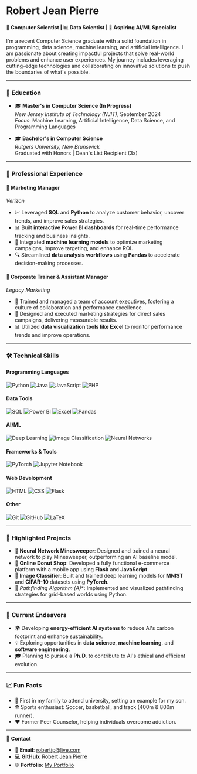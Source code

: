 # Robert Jean Pierre
**🚀 Computer Scientist | 📊 Data Scientist | 🤖 Aspiring AI/ML Specialist**

I'm a recent Computer Science graduate with a solid foundation in programming, data science, machine learning, and artificial intelligence. I am passionate about creating impactful projects that solve real-world problems and enhance user experiences. My journey includes leveraging cutting-edge technologies and collaborating on innovative solutions to push the boundaries of what's possible.

---

### 🏫 **Education**
- 🎓 **Master's in Computer Science (In Progress)**  
  *New Jersey Institute of Technology (NJIT)*, September 2024  
  *Focus*: Machine Learning, Artificial Intelligence, Data Science, and Programming Languages

- 🎓 **Bachelor's in Computer Science**  
  *Rutgers University, New Brunswick*  
  Graduated with Honors | Dean's List Recipient (3x)

---

### 💼 **Professional Experience**
#### 📌 **Marketing Manager**  
*Verizon*  
- 📈 Leveraged **SQL** and **Python** to analyze customer behavior, uncover trends, and improve sales strategies.  
- 📊 Built **interactive Power BI dashboards** for real-time performance tracking and business insights.  
- 🤖 Integrated **machine learning models** to optimize marketing campaigns, improve targeting, and enhance ROI.  
- 🔍 Streamlined **data analysis workflows** using **Pandas** to accelerate decision-making processes.

#### 📌 **Corporate Trainer & Assistant Manager**  
*Legacy Marketing*  
- 🌟 Trained and managed a team of account executives, fostering a culture of collaboration and performance excellence.  
- 🎯 Designed and executed marketing strategies for direct sales campaigns, delivering measurable results.  
- 📊 Utilized **data visualization tools like Excel** to monitor performance trends and improve operations.  

---

### 🛠️ **Technical Skills**

#### **Programming Languages**
![Python](https://img.shields.io/badge/Python-3776AB?style=for-the-badge&logo=python&logoColor=white)
![Java](https://img.shields.io/badge/Java-007396?style=for-the-badge&logo=java&logoColor=white)
![JavaScript](https://img.shields.io/badge/JavaScript-F7DF1E?style=for-the-badge&logo=javascript&logoColor=black)
![PHP](https://img.shields.io/badge/PHP-777BB4?style=for-the-badge&logo=php&logoColor=white)

#### **Data Tools**
![SQL](https://img.shields.io/badge/SQL-336791?style=for-the-badge&logo=postgresql&logoColor=white)
![Power BI](https://img.shields.io/badge/Power_BI-F2C811?style=for-the-badge&logo=powerbi&logoColor=black)
![Excel](https://img.shields.io/badge/Excel-217346?style=for-the-badge&logo=microsoft-excel&logoColor=white)
![Pandas](https://img.shields.io/badge/Pandas-150458?style=for-the-badge&logo=pandas&logoColor=white)

#### **AI/ML**
![Deep Learning](https://img.shields.io/badge/Deep_Learning-FF6F00?style=for-the-badge&logo=tensorflow&logoColor=white)
![Image Classification](https://img.shields.io/badge/Image_Classification-0769AD?style=for-the-badge&logo=opencv&logoColor=white)
![Neural Networks](https://img.shields.io/badge/Neural_Networks-563D7C?style=for-the-badge&logo=pytorch&logoColor=white)

#### **Frameworks & Tools**
![PyTorch](https://img.shields.io/badge/PyTorch-EE4C2C?style=for-the-badge&logo=pytorch&logoColor=white)
![Jupyter Notebook](https://img.shields.io/badge/Jupyter_Notebook-F37626?style=for-the-badge&logo=jupyter&logoColor=white)

#### **Web Development**
![HTML](https://img.shields.io/badge/HTML-E34F26?style=for-the-badge&logo=html5&logoColor=white)
![CSS](https://img.shields.io/badge/CSS-1572B6?style=for-the-badge&logo=css3&logoColor=white)
![Flask](https://img.shields.io/badge/Flask-000000?style=for-the-badge&logo=flask&logoColor=white)

#### **Other**
![Git](https://img.shields.io/badge/Git-F05032?style=for-the-badge&logo=git&logoColor=white)
![GitHub](https://img.shields.io/badge/GitHub-181717?style=for-the-badge&logo=github&logoColor=white)
![LaTeX](https://img.shields.io/badge/LaTeX-008080?style=for-the-badge&logo=latex&logoColor=white)

---

### 📂 **Highlighted Projects**
- 🚀 **Neural Network Minesweeper**: Designed and trained a neural network to play Minesweeper, outperforming an AI baseline model.  
- 🛒 **Online Donut Shop**: Developed a fully functional e-commerce platform with a mobile app using **Flask** and **JavaScript**.  
- 📸 **Image Classifier**: Built and trained deep learning models for **MNIST** and **CIFAR-10** datasets using **PyTorch**.  
- 🧭 **Pathfinding Algorithm (A*)**: Implemented and visualized pathfinding strategies for grid-based worlds using Python.  

---

### 🌟 **Current Endeavors**
- 🌍 Developing **energy-efficient AI systems** to reduce AI's carbon footprint and enhance sustainability.  
- 💡 Exploring opportunities in **data science**, **machine learning**, and **software engineering**.  
- 🎓 Planning to pursue a **Ph.D.** to contribute to AI's ethical and efficient evolution.

---

### 📈 **Fun Facts**
- 🥇 First in my family to attend university, setting an example for my son.  
- ⚽ Sports enthusiast: Soccer, basketball, and track (400m & 800m runner).  
- ❤️ Former Peer Counselor, helping individuals overcome addiction.

---

📧 **Contact**  
- 📩 **Email**: [robertjp@live.com](mailto:robertjp@live.com)  
- 💻 **GitHub**: [Robert Jean Pierre](https://github.com/rpmjp)  
- 🌐 **Portfolio**: [My Portfolio](https://robertjeanpierre.com/)
